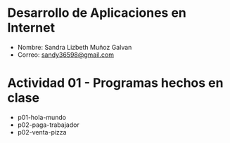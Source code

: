 # Desarrollo de Aplicaciones en Internet

- Nombre: Sandra Lizbeth Muñoz Galvan
- Correo: sandy36598@gmail.com

# Actividad 01 - Programas hechos en clase
- p01-hola-mundo
- p02-paga-trabajador
- p02-venta-pizza